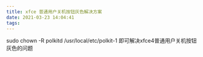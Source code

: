 ```yaml
---
title: xfce 普通用户关机按钮灰色解决方案
date: 2021-03-23 14:04:41
tags:
---
```


sudo chown -R polkitd /usr/local/etc/polkit-1 
即可解决xfce4普通用户关机按钮灰色的问题
